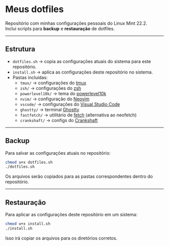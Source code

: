 # Meus dotfiles

Repositório com minhas configurações pessoais do Linux Mint 22.2.  
Inclui scripts para **backup** e **restauração** de dotfiles.

---

## Estrutura

- `dotfiles.sh` → copia as configurações atuais do sistema para este repositório.
- `install.sh` → aplica as configurações deste repositório no sistema.
- Pastas incluídas:
  - `tmux/` → configurações do [tmux](https://github.com/tmux/tmux)
  - `zsh/` → configurações do [zsh](https://www.zsh.org/)
  - `powerlevel10k/` → tema do [powerlevel10k](https://github.com/romkatv/powerlevel10k)
  - `nvim/` → configuração do [Neovim](https://neovim.io/)
  - `vscode/` → configurações do [Visual Studio Code](https://code.visualstudio.com/)
  - `ghostty/` → terminal [Ghostty](https://ghostty.org/)
  - `fastfetch/` → utilitário de [fetch](https://github.com/fastfetch-cli/fastfetch) (alternativa ao neofetch)
  - `crankshaft/` → configs do [Crankshaft](https://github.com/KraXen72/crankshaft)
  
---

## Backup

Para salvar as configurações atuais no repositório:

```bash
chmod u+x dotfiles.sh
./dotfiles.sh
````

Os arquivos serão copiados para as pastas correspondentes dentro do repositório.

---

## Restauração

Para aplicar as configurações deste repositório em um sistema:

```bash
chmod u+x install.sh
./install.sh
```

Isso irá copiar os arquivos para os diretórios corretos.
